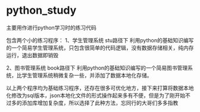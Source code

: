 # python_study
主要用作进行python学习时的练习代码

包含两个小的练习程序：
1、学生管理系统   stu路径下
利用python的基础知识编写的一个简易学生管理系统，只包含很简单的代码逻辑，没有数据存储相关，纯内存运行，退出数据即销毁

2、图书管理系统   book路径下
利用python的基础知识编写的一个简易图书管理系统，比学生管理系统稍微复杂一些，并添加了数据本地化存储。

以上两个程序均为基础练习程序，还存在很多可优化地方，接下来打算将数据本地化修改为sql版本，json本地化文件的形式操作起来多有不便，但是为了刚开始不过多的添加库增加复杂度，所以选择了此种方法，忘同行的大哥们多多指教
